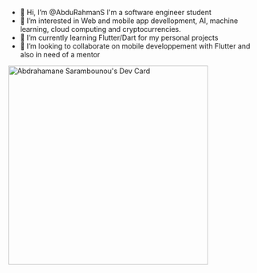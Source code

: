 - 👋 Hi, I’m @AbduRahmanS I'm a software engineer student 
- 👀 I’m interested in Web and mobile app devellopment, AI, machine learning, cloud computing and cryptocurrencies.
- 🌱 I’m currently learning Flutter/Dart for my personal projects
- 💞️ I’m looking to collaborate on mobile developpement with Flutter and also in need of a mentor


<!---
AbduRahmanS/AbduRahmanS is a ✨ special ✨ repository because its `README.md` (this file) appears on your GitHub profile.
You can click the Preview link to take a look at your changes.
--->
<a href="https://app.daily.dev/AbduRahman"><img src="https://api.daily.dev/devcards/165857c9b72e40518f9b9b0a8f555047.png?r=fqw" width="400" alt="Abdrahamane Sarambounou's Dev Card"/></a>
